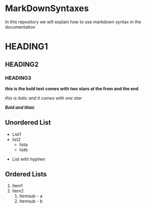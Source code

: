 # MarkDownSyntaxes
In this repository we will explain how to use markdown syntax in the documentation

# HEADING1

## HEADING2

### HEADING3

**this is the bold text comes with two stars at the from and the end**

*this is italic and it comes with one star*

***Bold and Itlaic***

## Unordered List

* List1
* list2
  * lista
  * listb
- List with hyphen
## Ordered Lists
1. Item1
1. Item2
    1. Itemsub - a
    1. Itemsub - b
